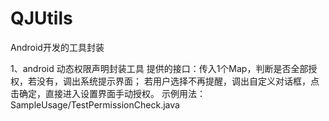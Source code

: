 # QJUtils
Android开发的工具封装   

1、android 动态权限声明封装工具
提供的接口：传入1个Map，判断是否全部授权，若没有，调出系统提示界面；
若用户选择不再提醒，调出自定义对话框，点击确定，直接进入设置界面手动授权。
示例用法：SampleUsage/TestPermissionCheck.java

